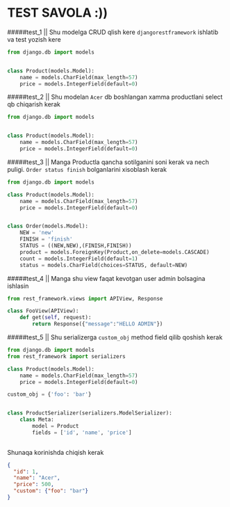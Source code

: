 # TEST SAVOLA :))


#####test_1 || Shu modelga CRUD qlish kere `djangorestframework` ishlatib va test yozish kere
```python
from django.db import models


class Product(models.Model):
    name = models.CharField(max_length=57)
    price = models.IntegerField(default=0)
```

#####test_2 || Shu modelan `Acer` db boshlangan xamma productlani select qb chiqarish kerak
```python
from django.db import models


class Product(models.Model):
    name = models.CharField(max_length=57)
    price = models.IntegerField(default=0)
```
#####test_3 || Manga Productla qancha sotilganini soni kerak va nech puligi.
`Order status finish` bolganlarini xisoblash kerak
```python
from django.db import models

class Product(models.Model):
    name = models.CharField(max_length=57)
    price = models.IntegerField(default=0)


class Order(models.Model):
    NEW = 'new'
    FINISH = 'finish'
    STATUS = ((NEW,NEW),(FINISH,FINISH))
    product = models.ForeignKey(Product,on_delete=models.CASCADE)
    count = models.IntegerField(default=1)
    status = models.CharField(choices=STATUS, default=NEW)
```

#####test_4 || Manga shu view faqat kevotgan user admin bolsagina ishlasin
```python
from rest_framework.views import APIView, Response

class FooView(APIView):
    def get(self, request):
        return Response({"message":"HELLO ADMIN"})
```

#####test_5 || Shu serializerga `custom_obj` method field qilib qoshish kerak
```python
from django.db import models
from rest_framework import serializers

class Product(models.Model):
    name = models.CharField(max_length=57)
    price = models.IntegerField(default=0)

custom_obj = {'foo': 'bar'}


class ProductSerializer(serializers.ModelSerializer):
    class Meta:
        model = Product
        fields = ['id', 'name', 'price']
    
```
Shunaqa korinishda chiqish kerak
```json
{
  "id": 1,
  "name": "Acer",
  "price": 500,
  "custom": {"foo": "bar"}
}
```
